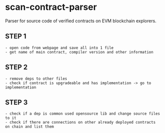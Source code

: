 # scan-contract-parser
Parser for source code of verified contracts on EVM blockchain explorers.


## STEP 1 

    - open code from webpage and save all into 1 file 
    - get name of main contract, compiler version and other information

## STEP 2 

    - remove deps to other files 
    - check if contract is upgradeable and has implementation -> go to implementation

## STEP 3 

    - check if a dep is common used opensource lib and change source files to it 
    - check if there are connections on other already deployed contracts on chain and list them
